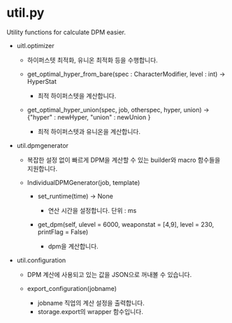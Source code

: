 util.py
===========

Utility functions for calculate DPM easier.




- uitl.optimizer
  
  - 하이퍼스텟 최적화, 유니온 최적화 등을 수행합니다.

  - get_optimal_hyper_from_bare(spec : CharacterModifier, level : int) -> HyperStat
    
    - 최적 하이퍼스텟을 계산합니다.

  - get_optimal_hyper_union(spec, job, otherspec, hyper, union) -> {"hyper" : newHyper, "union" : newUnion }
    
    - 최적 하이퍼스텟과 유니온을 계산합니다.



- util.dpmgenerator
  
  - 복잡한 설정 없이 빠르게 DPM을 계산할 수 있는 builder와 macro 함수들을 지원합니다.

  - IndividualDPMGenerator(job, template)

    - set_runtime(time) -> None
      
      - 연산 시간을 설정합니다. 단위 : ms

    - get_dpm(self, ulevel = 6000, weaponstat = [4,9], level = 230, printFlag = False)
      
      - dpm을 계산합니다. 



- util.configuration
  
  - DPM 계산에 사용되고 있는 값을 JSON으로 꺼내볼 수 있습니다.

  - export_configuration(jobname)
    
    - jobname 직업의 계산 설정을 출력합니다.
    - storage.export의 wrapper 함수입니다.